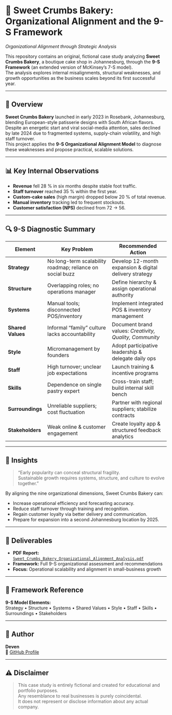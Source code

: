 # 🍰 Sweet Crumbs Bakery: Organizational Alignment and the 9-S Framework  
*Organizational Alignment through Strategic Analysis*

This repository contains an original, fictional case study analyzing **Sweet Crumbs Bakery**, a boutique cake shop in Johannesburg, through the **9-S Framework** (an extended version of McKinsey’s 7-S model).  
The analysis explores internal misalignments, structural weaknesses, and growth opportunities as the business scales beyond its first successful year.

---

## 📘 Overview

**Sweet Crumbs Bakery** launched in early 2023 in Rosebank, Johannesburg, blending European-style patisserie designs with South African flavors.  
Despite an energetic start and viral social-media attention, sales declined by late 2024 due to fragmented systems, supply-chain volatility, and high staff turnover.  
This project applies the **9-S Organizational Alignment Model** to diagnose these weaknesses and propose practical, scalable solutions.

---

## 📊 Key Internal Observations

- **Revenue** fell 28 % in six months despite stable foot traffic.  
- **Staff turnover** reached 35 % within the first year.  
- **Custom-cake sales** (high margin) dropped below 20 % of total revenue.  
- **Manual inventory** tracking led to frequent stockouts.  
- **Customer satisfaction (NPS)** declined from 72 → 56.

---

## 🔍 9-S Diagnostic Summary

| **Element** | **Key Problem** | **Recommended Action** |
|--------------|----------------|------------------------|
| **Strategy** | No long-term scalability roadmap; reliance on social buzz | Develop 12-month expansion & digital delivery strategy |
| **Structure** | Overlapping roles; no operations manager | Define hierarchy & assign operational authority |
| **Systems** | Manual tools; disconnected POS/inventory | Implement integrated POS & inventory management |
| **Shared Values** | Informal “family” culture lacks accountability | Document brand values: *Creativity, Quality, Community* |
| **Style** | Micromanagement by founders | Adopt participative leadership & delegate daily ops |
| **Staff** | High turnover; unclear job expectations | Launch training & incentive programs |
| **Skills** | Dependence on single pastry expert | Cross-train staff; build internal skill bench |
| **Surroundings** | Unreliable suppliers; cost fluctuation | Partner with regional suppliers; stabilize contracts |
| **Stakeholders** | Weak online & customer engagement | Create loyalty app & structured feedback analytics |

---

## 🧠 Insights

> “Early popularity can conceal structural fragility.  
> Sustainable growth requires systems, structure, and culture to evolve together.”

By aligning the nine organizational dimensions, Sweet Crumbs Bakery can:
- Increase operational efficiency and forecasting accuracy.  
- Reduce staff turnover through training and recognition.  
- Regain customer loyalty via better delivery and communication.  
- Prepare for expansion into a second Johannesburg location by 2025.

---

## 📄 Deliverables

- **PDF Report:** [`Sweet_Crumbs_Bakery_Organizational_Alignment_Analysis.pdf`](./Sweet_Crumbs_Bakery_Organizational_Alignment_Analysis.pdf)  
- **Framework:** Full 9-S organizational assessment and recommendations  
- **Focus:** Operational scalability and alignment in small-business growth  

---

## 🧩 Framework Reference

**9-S Model Elements:**  
Strategy • Structure • Systems • Shared Values • Style • Staff • Skills • Surroundings • Stakeholders  

---

## 👤 Author

**Deven**  
📎 [GitHub Profile](https://github.com/Sibusiso08)

---

## ⚠️ Disclaimer
> This case study is entirely fictional and created for educational and portfolio purposes.  
> Any resemblance to real businesses is purely coincidental.  
> It does not represent or disclose information about any actual company.
